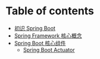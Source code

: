 # Table of contents

* [初识 Spring Boot](README.md)
* [Spring Framework 核心概念](untitled.md)
* [Spring Boot 核心组件](untitled-1/README.md)
  * [Spring Boot Actuator](untitled-1/spring-boot-actuator.md)

